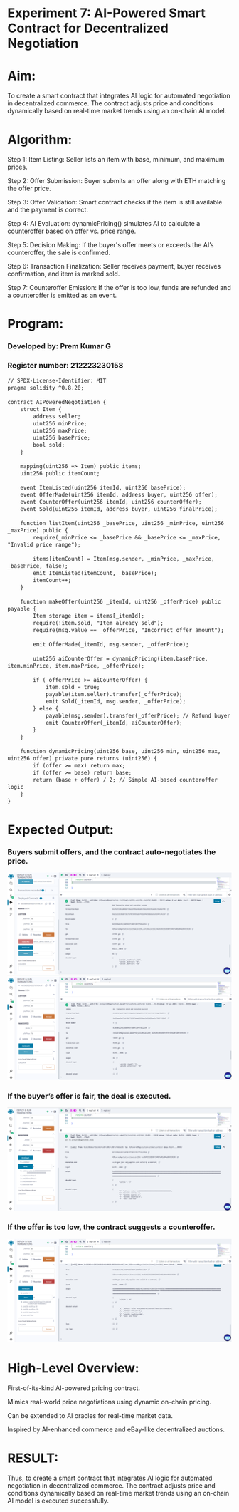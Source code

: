 # Experiment 7: AI-Powered Smart Contract for Decentralized Negotiation

# Aim:

To create a smart contract that integrates AI logic for automated negotiation in decentralized commerce. The contract adjusts price and conditions dynamically based on real-time market trends using an on-chain AI model.

# Algorithm:

Step 1: Item Listing: Seller lists an item with base, minimum, and maximum prices.

Step 2: Offer Submission: Buyer submits an offer along with ETH matching the offer price.

Step 3: Offer Validation: Smart contract checks if the item is still available and the payment is correct.

Step 4: AI Evaluation: dynamicPricing() simulates AI to calculate a counteroffer based on offer vs. price range.

Step 5: Decision Making: If the buyer's offer meets or exceeds the AI’s counteroffer, the sale is confirmed.

Step 6: Transaction Finalization: Seller receives payment, buyer receives confirmation, and item is marked sold.

Step 7: Counteroffer Emission: If the offer is too low, funds are refunded and a counteroffer is emitted as an event.


# Program:

### Developed by: Prem Kumar G
### Register number: 212223230158

```
// SPDX-License-Identifier: MIT
pragma solidity ^0.8.20;

contract AIPoweredNegotiation {
    struct Item {
        address seller;
        uint256 minPrice;
        uint256 maxPrice;
        uint256 basePrice;
        bool sold;
    }

    mapping(uint256 => Item) public items;
    uint256 public itemCount;

    event ItemListed(uint256 itemId, uint256 basePrice);
    event OfferMade(uint256 itemId, address buyer, uint256 offer);
    event CounterOffer(uint256 itemId, uint256 counterOffer);
    event Sold(uint256 itemId, address buyer, uint256 finalPrice);

    function listItem(uint256 _basePrice, uint256 _minPrice, uint256 _maxPrice) public {
        require(_minPrice <= _basePrice && _basePrice <= _maxPrice, "Invalid price range");
        
        items[itemCount] = Item(msg.sender, _minPrice, _maxPrice, _basePrice, false);
        emit ItemListed(itemCount, _basePrice);
        itemCount++;
    }

    function makeOffer(uint256 _itemId, uint256 _offerPrice) public payable {
        Item storage item = items[_itemId];
        require(!item.sold, "Item already sold");
        require(msg.value == _offerPrice, "Incorrect offer amount");

        emit OfferMade(_itemId, msg.sender, _offerPrice);

        uint256 aiCounterOffer = dynamicPricing(item.basePrice, item.minPrice, item.maxPrice, _offerPrice);

        if (_offerPrice >= aiCounterOffer) {
            item.sold = true;
            payable(item.seller).transfer(_offerPrice);
            emit Sold(_itemId, msg.sender, _offerPrice);
        } else {
            payable(msg.sender).transfer(_offerPrice); // Refund buyer
            emit CounterOffer(_itemId, aiCounterOffer);
        }
    }

    function dynamicPricing(uint256 base, uint256 min, uint256 max, uint256 offer) private pure returns (uint256) {
        if (offer >= max) return max;
        if (offer >= base) return base;
        return (base + offer) / 2; // Simple AI-based counteroffer logic
    }
}

```

# Expected Output:

### Buyers submit offers, and the contract auto-negotiates the price.

![alt text](<Screenshot 2025-05-05 133412.png>)
![alt text](<Screenshot 2025-05-05 133600.png>)


### If the buyer’s offer is fair, the deal is executed.

![alt text](<Screenshot 2025-05-05 134853.png>)

### If the offer is too low, the contract suggests a counteroffer.

![alt text](<Screenshot 2025-05-05 134048.png>)


# High-Level Overview:

First-of-its-kind AI-powered pricing contract.


Mimics real-world price negotiations using dynamic on-chain pricing.


Can be extended to AI oracles for real-time market data.


Inspired by AI-enhanced commerce and eBay-like decentralized auctions.

# RESULT:

Thus, to create a smart contract that integrates AI logic for automated negotiation in decentralized commerce. The contract adjusts price and conditions dynamically based on real-time market trends using an on-chain AI model is executed successfully.




